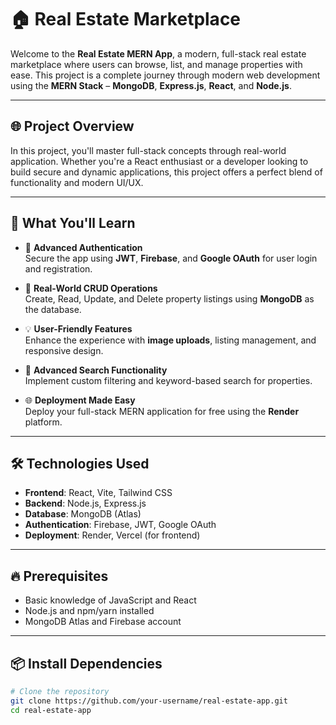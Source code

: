 # 🏠 Real Estate Marketplace

Welcome to the **Real Estate MERN App**, a modern, full-stack real estate marketplace where users can browse, list, and manage properties with ease. This project is a complete journey through modern web development using the **MERN Stack** – **MongoDB**, **Express.js**, **React**, and **Node.js**.

---

## 🌐 Project Overview

In this project, you'll master full-stack concepts through real-world application. Whether you're a React enthusiast or a developer looking to build secure and dynamic applications, this project offers a perfect blend of functionality and modern UI/UX.

---

## 📌 What You'll Learn

- 🔑 **Advanced Authentication**  
  Secure the app using **JWT**, **Firebase**, and **Google OAuth** for user login and registration.

- 🏡 **Real-World CRUD Operations**  
  Create, Read, Update, and Delete property listings using **MongoDB** as the database.

- 💡 **User-Friendly Features**  
  Enhance the experience with **image uploads**, listing management, and responsive design.

- 🚀 **Advanced Search Functionality**  
  Implement custom filtering and keyword-based search for properties.

- 🌐 **Deployment Made Easy**  
  Deploy your full-stack MERN application for free using the **Render** platform.

---

## 🛠️ Technologies Used

- **Frontend**: React, Vite, Tailwind CSS  
- **Backend**: Node.js, Express.js  
- **Database**: MongoDB (Atlas)  
- **Authentication**: Firebase, JWT, Google OAuth  
- **Deployment**: Render, Vercel (for frontend)  

---

## 🔥 Prerequisites

- Basic knowledge of JavaScript and React  
- Node.js and npm/yarn installed  
- MongoDB Atlas and Firebase account  

---

## 📦 Install Dependencies

```bash
# Clone the repository
git clone https://github.com/your-username/real-estate-app.git
cd real-estate-app
